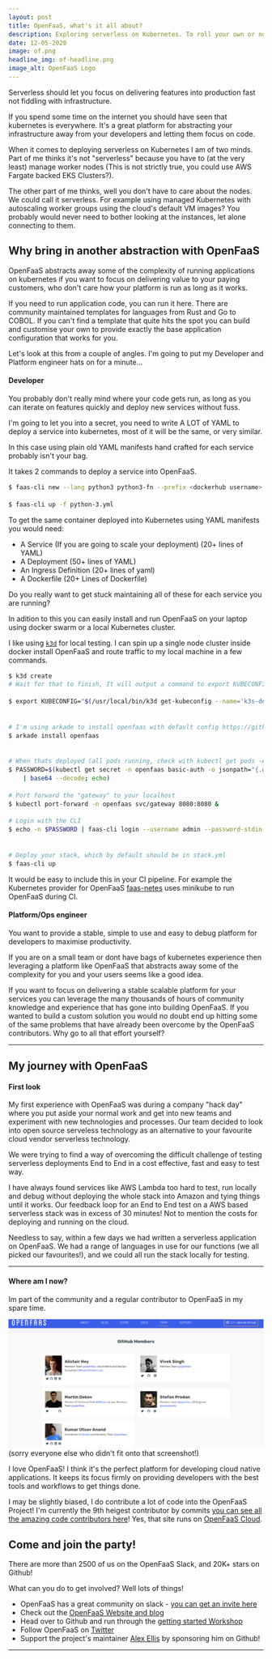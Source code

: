 ```yaml
---
layout: post
title: OpenFaaS, what's it all about?
description: Exploring serverless on Kubernetes. To roll your own or not?
date: 12-05-2020
image: of.png
headline_img: of-headline.png
image_alt: OpenFaaS Logo
---
```


Serverless should let you focus on delivering features into production fast not fiddling with infrastructure.

If you spend some time on the internet you should have seen that kubernetes is everywhere. It's a great platform for abstracting
your infrastructure away from your developers and letting them focus on code.

When it comes to deploying serverless on Kubernetes I am of two minds. Part of me thinks it's not "serverless" because you
have to (at the very least) manage worker nodes (This is not strictly true, you could use AWS Fargate backed EKS Clusters?). 

The other part of me thinks, well you don't have to care about the nodes. We could call it serverless. For example using 
managed Kubernetes with autoscaling worker groups using the cloud's default VM images? You probably would never need to bother 
looking at the instances, let alone connecting to them. 

## Why bring in another abstraction with OpenFaaS

OpenFaaS abstracts away some of the complexity of running applications on kubernetes if you want to focus on delivering
value to your paying customers, who don't care how your platform is run as long as it works.

If you need to run application code, you can run it here. There are community maintained 
templates for languages from Rust and Go to COBOL. If you can't find a template that quite hits the spot you can build and
customise your own to provide exactly the base application configuration that works for you.

Let's look at this from a couple of angles. I'm going to put my Developer and Platform engineer hats on for a minute...

#### Developer
You probably don't really mind where your code gets run, as long as you can iterate on features quickly and deploy new 
services without fuss. 

I'm going to let you into a secret, you need to write A LOT of YAML to deploy a service into kubernetes, most of it will be 
the same, or very similar. 

In this case using plain old YAML manifests hand crafted for each service probably isn't your bag. 

It takes 2 commands to deploy a service into OpenFaaS. 
```sh
$ faas-cli new --lang python3 python3-fn --prefix <dockerhub username>

$ faas-cli up -f python-3.yml
```

To get the same container deployed into Kubernetes using YAML manifests you would need:
* A Service (If you are going to scale your deployment) (20+ lines of YAML)
* A Deployment (50+ lines of YAML)
* An Ingress Definition (20+ lines of yaml)
* A Dockerfile (20+ Lines of Dockerfile)

Do you really want to get stuck maintaining all of these for each service you are running? 

In adition to this you can easily install and run OpenFaaS on your laptop using docker swarm or a local Kubernetes cluster.

I like using [`k3d`](https://github.com/rancher/k3d) for local testing. I can spin up a single node cluster inside docker
install OpenFaaS and route traffic to my local machine in a few commands. 

```sh 
$ k3d create
# Wait for that to finish, It will output a command to export KUBECONFIG

$ export KUBECONFIG="$(/usr/local/bin/k3d get-kubeconfig --name='k3s-default')"


# I'm using arkade to install openfaas with default config https://github.com/alexellis/arkade
$ arkade install openfaas


# When thats deployed (all pods running, check with kubectl get pods -A)
$ PASSWORD=$(kubectl get secret -n openfaas basic-auth -o jsonpath="{.data.basic-auth-password}" \ 
    | base64 --decode; echo)

# Port forward the "gateway" to your localhost
$ kubectl port-forward -n openfaas svc/gateway 8080:8080 &

# Login with the CLI
$ echo -n $PASSWORD | faas-cli login --username admin --password-stdin


# Deploy your stack, which by default should be in stack.yml
$ faas-cli up

```

It would be easy to include this in your CI pipeline. For example the Kubernetes provider for OpenFaaS 
[faas-netes](https://github.com/openfaas/faas-netes/) uses minikube to run OpenFaaS during CI.

#### Platform/Ops engineer

You want to provide a stable, simple to use and easy to debug platform for developers to maximise productivity.

If you are on a small team or dont have bags of kubernetes experience then leveraging a platform like OpenFaaS that 
abstracts away some of the complexity for you and your users seems like a good idea.

If you want to focus on delivering a stable scalable platform for your services you can leverage the many 
thousands of hours of community knowledge and experience that has gone into building OpenFaaS. If you wanted to build
a custom solution you would no doubt end up hitting some of the same problems that have already been overcome by the 
OpenFaaS contributors. Why go to all that effort yourself? 

----

## My journey with OpenFaaS

#### First look
My first experience with OpenFaaS was during a company "hack day" where you put aside your normal work and get into new
teams and experiment with new technologies and processes. Our team decided to look into open source serveless technology 
as an alternative to your favourite cloud vendor serverless technology.

We were trying to find a way of overcoming the difficult challenge of testing serverless deployments End to End in a
cost effective, fast and easy to test way.

I have always found services like AWS Lambda too hard to test, run locally and debug without deploying the whole stack
into Amazon and tying things until it works. Our feedback loop for an End to End test on a AWS based serverless stack was
in excess of 30 minutes! Not to mention the costs for deploying and running on the cloud.

Needless to say, within a few days we had written a serverless application on OpenFaaS. We had a range of languages in use 
for our functions (we all picked our favourites!), and we could all run the stack locally for testing. 

----
#### Where am I now?

Im part of the community and a regular contributor to OpenFaaS in my spare time.

![openfaas team page](/images/openfaas-team.png)
(sorry everyone else who didn't fit onto that screenshot!)


I love OpenFaaS! I think it's the perfect platform for developing cloud native applications. It keeps its focus firmly on 
providing developers with the best tools and workflows to get things done. 

I may be slightly biased, I do contribute a lot of code into the OpenFaaS Project! I'm currently the 9th heigest 
contributor by commits [you can see all the amazing code contributors here](https://kenfdev.o6s.io/github-stats-page#/)! 
Yes, that site runs on [OpenFaaS Cloud](https://kenfdev.o6s.io/github-stats-page#/).


## Come and join the party!

There are more than 2500 of us on the OpenFaaS Slack, and 20K+ stars on Github!


What can you do to get involved? Well lots of things!

* OpenFaaS has a great community on slack - [you can get an invite here](https://slack.opefaas.io)
* Check out the [OpenFaaS Website and blog](https://openfaas.com)
* Head over to Github and run through the [getting started Workshop](https://github.com/openfaas/workshop#openfaas-workshop)
* Follow OpenFaaS on [Twitter](https://twitter.com/openfaas)
* Support the project's maintainer [Alex Ellis](https://github.com/sponsors/alexellis) by sponsoring him on Github! 


----


